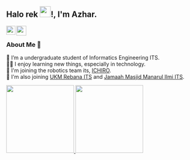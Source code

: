 ## Halo rek <img src="https://github.com/TheDudeThatCode/TheDudeThatCode/blob/master/Assets/Hi.gif" width="29px">!, I'm Azhar. 

<!--
**isupersky/isupersky** is a ✨ _special_ ✨ repository because its `README.md` (this file) appears on your GitHub profile.

Here are some ideas to get you started:

- 🔭 I’m currently working on ...
- 🌱 I’m currently learning ...
- 👯 I’m looking to collaborate on ...
- 🤔 I’m looking for help with ...
- 💬 Ask me about ...
- 📫 How to reach me: ...
- 😄 Pronouns: ...
- ⚡ Fun fact: ...
-->

<a href="[https://www.linkedin.com/in/aakash9868sinha/](https://www.linkedin.com/in/anas-azhar-008626217/)">
  <img align="left" width="24px" src="https://cdn.jsdelivr.net/npm/simple-icons@v3/icons/linkedin.svg"  />
</a>
<a href="https://instagram.com/azharanas_17">
  <img align="left" width="26px" src="https://cdn.jsdelivr.net/npm/simple-icons@v3/icons/instagram.svg" />
</a>
<br />

### About Me 🚀
🌱 I’m a undergraduate student of Informatics Engineering ITS. </br>
👨‍💻 I enjoy learning new things, especially in technology. </br>
🤖 I'm joining the robotics team its, [ICHIRO](https://ichiro.its.ac.id/). </br>
👯 I'm also joining [UKM Rebana ITS](https://www.instagram.com/ukmrebanaits) and [Jamaah Masjid Manarul Ilmi ITS](https://www.instagram.com/jmmi.its). </br>

<p align="left">
<a href="https://github.com/azharanas17">
  <img height="180em" src="https://github-readme-stats-eight-theta.vercel.app/api?username=azharanas17&show_icons=true&include_all_commits=true&count_private=true"/>
  <img height="180em" src="https://github-readme-stats-eight-theta.vercel.app/api/top-langs/?username=azharanas17&layout=compact&langs_count=8"/>
</a>
</p>
